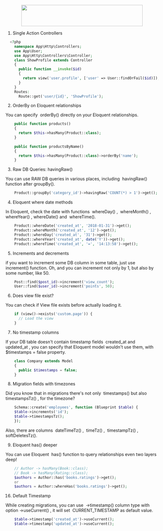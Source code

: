<p align="center">
  <img src="https://res.cloudinary.com/dtfbvvkyp/image/upload/v1566331377/laravel-logolockup-cmyk-red.svg" width="400" height="70">
</p>

1. Single Action Controllers

```php
  <?php
    namespace App\Http\Controllers;
    use App\User;
    use App\Http\Controllers\Controller;
    class ShowProfile extends Controller
    {
      public function __invoke($id)
      {
        return view('user.profile', ['user' => User::findOrFail($id)]);
      }
    }
    Routes:
      Route::get('user/{id}', 'ShowProfile');
```

2. OrderBy on Eloquent relationships
<p>You can specify ​ orderBy()​ directly on your Eloquent relationships.</p>

```php
    public function products()
    {
      return $this->hasMany(Product::class);
    }
    
    public function productsByName()
    {
      return $this->hasMany(Product::class)->orderBy('name');
    }
```

3. Raw DB Queries: havingRaw()
<p>You can use RAW DB queries in various places, including ​ havingRaw()​ function after groupBy()​.</p>

```php
    Product::groupBy('category_id')->havingRaw('COUNT(*) > 1')->get();
```

4. Eloquent where date methods
<p>In Eloquent, check the date with functions ​ whereDay()​ , ​ whereMonth()​ , ​ whereYear()​ ,
whereDate()​ and ​ whereTime()​.</p>

```php
    Product::whereDate('created_at', '2018-01-31')->get();
    Product::whereMonth('created_at', '12')->get();
    Product::whereDay('created_at', '31')->get();
    Product::whereYear('created_at', date('Y'))->get();
    Product::whereTime('created_at', '=', '14:13:58')->get();
```
5. Increments and decrements
<p>if you want to increment some DB column in some table, just use ​ increment()​ function. Oh,
and you can increment not only by 1, but also by some number, like 50.</p>

```php
    Post::find($post_id)->increment('view_count');
    User::find($user_id)->increment('points', 50);
```
6. Does view file exist?
<p>You can check if View file exists before actually loading it.</p>

```php 
    if (view()->exists('custom.page')) {
      // Load the view
    }
```

7. No timestamp columns
<p>If your DB table doesn't contain timestamp fields ​ created_at​ and ​ updated_at​ , you can
specify that Eloquent model wouldn't use them, with ​ $timestamps = false​ property.</p>

```php 
    class Company extends Model
    {
      public $timestamps = false;
    }
```

8. Migration fields with timezones
<p>Did you know that in migrations there's not only ​ timestamps()​ but also ​ timestampsTz()​ , for
the timezone?</p>

```php
    Schema::create('employees', function (Blueprint $table) {
    $table->increments('id');
    $table->timestampsTz();
    });
```
<p>Also, there are columns ​ dateTimeTz()​ , ​ timeTz()​ , ​ timestampTz()​ , ​ softDeletesTz()​.</p>

9. Eloquent has() deeper
  <p>You can use Eloquent ​ has()​ function to query relationships even two layers deep!</p>
  
```php
    // Author -> hasMany(Book::class);
    // Book -> hasMany(Rating::class);
    $authors = Author::has('books.ratings')->get();
    or
    $authors = Author::whereHas('books.ratings')->get(); 
  ``` 
  
  16. Default Timestamp
<p>While creating migrations, you can use ​ ->timestamp()​ column type with option ->useCurrent()​ , it will set ​ CURRENT_TIMESTAMP​ as default value.</p>

```php
    $table->timestamp('created_at')->useCurrent();
    $table->timestamp('updated_at')->useCurrent();
```
